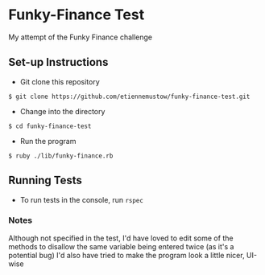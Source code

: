 # Funky-Finance Test

My attempt of the Funky Finance challenge

## Set-up Instructions

* Git clone this repository 
```
$ git clone https://github.com/etiennemustow/funky-finance-test.git
```
* Change into the directory
```
$ cd funky-finance-test
```
* Run the program
```
$ ruby ./lib/funky-finance.rb
```

## Running Tests

* To run tests in the console, run `rspec`

### Notes

Although not specified in the test, I'd have loved to edit some of the methods to disallow the same variable being entered twice
(as it's a potential bug)
I'd also have tried to make the program look a little nicer, UI-wise

